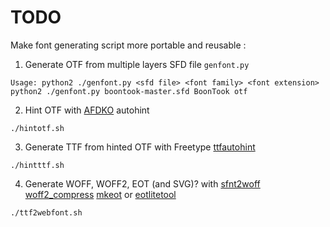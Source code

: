 # TODO

Make font generating script more portable and reusable :

1. Generate OTF from multiple layers SFD file `genfont.py`

  `Usage: python2 ./genfont.py <sfd file> <font family> <font extension>`
  `python2 ./genfont.py boontook-master.sfd BoonTook otf`

2. Hint OTF with [AFDKO](http://www.adobe.com/devnet/opentype/afdko.html) autohint

  `./hintotf.sh`

3. Generate TTF from hinted OTF with Freetype [ttfautohint](http://www.freetype.org/ttfautohint/)

  `./hintttf.sh`

4. Generate WOFF, WOFF2, EOT (and SVG)? with [sfnt2woff](https://people.mozilla.org/~jkew/woff/) [woff2_compress](https://code.google.com/p/font-compression-reference/) [mkeot](http://www.w3.org/Tools/eot-utils/) or [eotlitetool](https://github.com/briangonzalez/eotlitetool.py)

  `./ttf2webfont.sh`